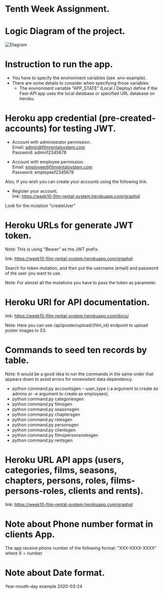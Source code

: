 #  Tenth Week Assignment.

# Logic Diagram of the project.
![Diagram](https://gitlab.com/t7501/fifth-week-assignment/-/blob/feature/django/models/img/Fifth%20Week%20Assignement%20UML.drawio.png)

# Instruction to run the app.

- You have to specify the environment variables (see .env-example).
- There are some details to consider when specifying those variables:
    - The environment variable "APP_STATE" (Local / Deploy) define if the
        Fast-API app uses the local database or specified URL database on
        heroku.
    
# Heroku app credential (pre-created-accounts) for testing JWT.
- Account with administrator permission. <br />
Email: admin@filmrentalsystem.com <br />
Password: admin12345678 

- Account with employee permission. <br />
Email: employee@filmrentalsystem.com <br />
Password: employee12345678 

Also, If you wish you can create your accounts using the following link.<br />

- Register your account. <br />
link: https://week10-film-rental-system.herokuapp.com/graphql

Look for the mutation "createUser"

# Heroku URLs for generate JWT token.
Note: This is using "Bearer" as the JWT prefix. 

link: https://week10-film-rental-system.herokuapp.com/graphql

Search for token mutation, and then put the username (email) and password of the 
user you want to use. 

Note: For almost all the mutations you have to pass the token as parameter.

# Heroku URl for API documentation. 
link: https://week10-film-rental-system.herokuapp.com/docs/

Note: Here you can use /api/poster/upload/{film_id} endpoint to upload poster 
images to S3.

# Commands to seed ten records by table.
Note: It would be a good idea to run the commands in the same order that
appears down to avoid errors for nonexistent data dependency.

- python command.py accountsgen --user_type (-a argument to create as admins or
-e argument to create as employees).
- python command.py categoriesgen
- python command.py filmsgen
- python command.py seasonsgen
- python command.py chaptersgen
- python command.py rolesgen
- python command.py personsgen
- python command.py clientsgen
- python command.py filmspersonsrolesgen
- python command.py rentsgen

# Heroku URL API apps (users, categories, films, seasons, chapters, persons, roles, films-persons-roles, clients and rents).
link: https://week10-film-rental-system.herokuapp.com/graphql


# Note about Phone number format in clients App.
The app receive phone number of the following format: "XXX-XXXX-XXXX" 
where X = number 

# Note about Date format.
Year-mouth-day example 2020-03-24
